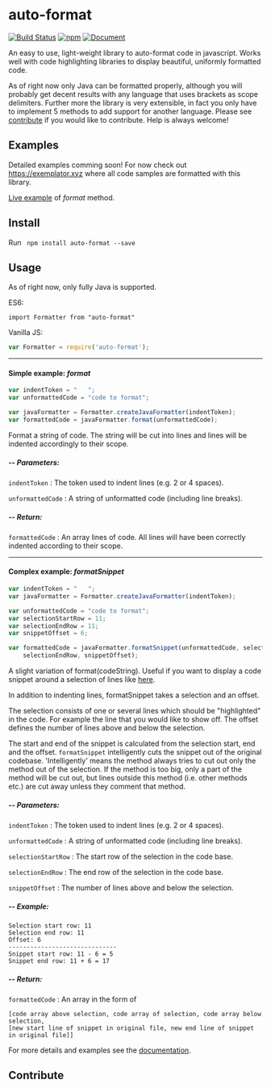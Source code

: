 # auto-format

[![Build Status](https://travis-ci.org/jundl77/auto-format.svg?branch=master)](https://travis-ci.org/jundl77/auto-format)
[![npm](http://img.shields.io/npm/v/auto-format.svg?style=flat)](https://www.npmjs.com/package/auto-format)
[![Document](https://doc.esdoc.org/github.com/jundl77/auto-format/badge.svg)](https://doc.esdoc.org/github.com/jundl77/auto-format/)

An easy to use, light-weight library to auto-format code in javascript. Works well with code highlighting libraries to display beautiful, uniformly formatted code. 

As of right now only Java can be formatted properly, although you will probably get decent results with any language that uses brackets as scope delimiters. Further more the library is very extensible, in fact you only have to implement 5 methods to add support for another language.
Please see [contribute](#contribute) if you would like to contribute. Help is always welcome!

## Examples

Detailed examples comming soon! For now check out https://exemplator.xyz where all code samples are formatted
with this library.

[Live example](https://runkit.com/jundl77/auto-format.format) of *format* method.

## Install

Run ` npm install auto-format --save`

## Usage

As of right now, only fully Java is supported.

ES6: 
```es6 
import Formatter from "auto-format"
```
Vanilla JS: 

```js 
var Formatter = require('auto-format');
```
***

#### Simple example: *format*

```js
var indentToken = "   ";
var unformattedCode = "code to format";

var javaFormatter = Formatter.createJavaFormatter(indentToken);
var formattedCode = javaFormatter.format(unformattedCode);
```
Format a string of code. The string will be cut into lines and lines will 
be indented accordingly to their scope.

##### -- Parameters:
`indentToken` : The token used to indent lines (e.g. 2 or 4 spaces).

`unformattedCode` : A string of unformatted code (including line breaks).

##### -- Return:
`formattedCode` : An array lines of code. All lines will have been correctly
                  indented according to their scope.
                  
***

#### Complex example: *formatSnippet*

```js
var indentToken = "   ";
var javaFormatter = Formatter.createJavaFormatter(indentToken);

var unformattedCode = "code to format";
var selectionStartRow = 11;
var selectionEndRow = 11;
var snippetOffset = 6;

var formattedCode = javaFormatter.formatSnippet(unformattedCode, selectionStartRow, 
    selectionEndRow, snippetOffset);
```

A slight variation of format(codeString). Useful if you want to display a code snippet around a selection of lines like
[here](https://exemplator.xyz).

In addition to indenting lines, formatSnippet takes a selection and an offset. 

The selection consists of one or several lines which should be "highlighted" in the code. For example the line that you would like to show off. The offset defines the number of lines above and below the selection.

The start and end of the snippet is calculated from the selection start, end and the offset. `formatSnippet` intelligently cuts the snippet out of the original codebase. 'Intelligently' means the method
always tries to cut out only the method out of the selection. If the method is too big, only a part of the method will be cut out, but lines outside this method (i.e. other methods etc.) are cut away unless they comment that method.

##### -- Parameters:
`indentToken` : The token used to indent lines (e.g. 2 or 4 spaces).

`unformattedCode` : A string of unformatted code (including line breaks).

`selectionStartRow` : The start row of the selection in the code base.

`selectionEndRow` : The end row of the selection in the code base.

`snippetOffset` : The number of lines above and below the selection.

##### -- Example:
```
Selection start row: 11
Selection end row: 11
Offset: 6 
------------------------------
Snippet start row: 11 - 6 = 5
Snippet end row: 11 + 6 = 17
```

##### -- Return:
`formattedCode` : An array in the form of
```
[code array above selection, code array of selection, code array below selection,
[new start line of snippet in original file, new end line of snippet in original file]]
```

For more details and examples see the [documentation](https://doc.esdoc.org/github.com/jundl77/auto-format/).

## Contribute

